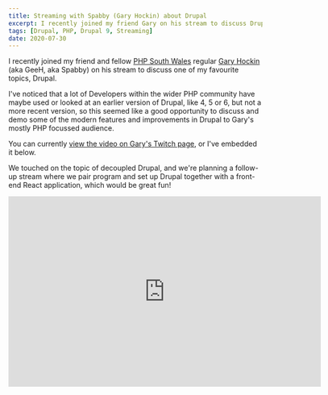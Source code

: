 ```yaml
---
title: Streaming with Spabby (Gary Hockin) about Drupal
excerpt: I recently joined my friend Gary on his stream to discuss Drupal.
tags: [Drupal, PHP, Drupal 9, Streaming]
date: 2020-07-30
---
```


I recently joined my friend and fellow [PHP South Wales](https://phpsouthwales.uk) regular [Gary Hockin](https://twitter.com/GeeH "Gary on Twitter") (aka GeeH, aka Spabby) on his stream to discuss one of my favourite topics, Drupal.

I've noticed that a lot of Developers within the wider PHP community have maybe used or looked at an earlier version of Drupal, like 4, 5 or 6, but not a more recent version, so this seemed like a good opportunity to discuss and demo some of the modern features and improvements in Drupal to Gary's mostly PHP focussed audience.

You can currently [view the video on Gary's Twitch page](https://www.twitch.tv/videos/689269586), or I've embedded it below.

We touched on the topic of decoupled Drupal, and we're planning a follow-up stream where we pair program and set up Drupal together with a front-end React application, which would be great fun!

<div class="mt-6 video-full">
  <iframe src="https://player.twitch.tv/?video=689269586&parent=www.oliverdavies.uk" frameborder="0" allowfullscreen="true" scrolling="no" height="378" width="620"></iframe>
</div>
